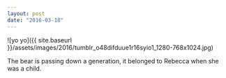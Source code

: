 ```yaml
---
layout: post
date: "2016-03-18"
---
```


![yo yo]({{ site.baseurl }}/assets/images/2016/tumblr_o48difduue1r16syio1_1280-768x1024.jpg)

The bear is passing down a generation, it belonged to Rebecca when she was a child.
